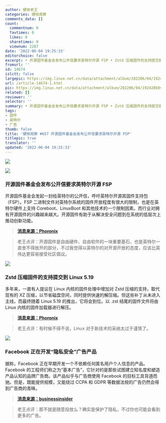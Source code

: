 ```yaml
---
author: 硬核老王
categories: 硬核观察
comments_data: []
count:
  commentnum: 0
  favtimes: 0
  likes: 0
  sharetimes: 0
  viewnum: 2287
date: '2022-06-04 19:25:33'
editorchoice: false
excerpt: • 开源固件基金会发布公开信要求英特尔开源 FSP • Zstd 压缩固件的支持提交到 Linux 5.19 • Facebook 正在开发“隐私安全”广告产品
fromurl: ''
id: 14674
islctt: false
largepic: https://img.linux.net.cn/data/attachment/album/202206/04/192428b0v5kki9iqtt6606.jpg
url: /article-14674-1.html
pic: https://img.linux.net.cn/data/attachment/album/202206/04/192428b0v5kki9iqtt6606.jpg.thumb.jpg
related: []
reviewer: ''
selector: ''
summary: • 开源固件基金会发布公开信要求英特尔开源 FSP • Zstd 压缩固件的支持提交到 Linux 5.19 • Facebook 正在开发“隐私安全”广告产品
tags:
- 固件
- 英特尔
- 广告
thumb: false
title: '硬核观察 #657 开源固件基金会发布公开信要求英特尔开源 FSP'
titlepic: true
translator: ''
updated: '2022-06-04 19:25:33'
---
```


![](/data/attachment/album/202206/04/192428b0v5kki9iqtt6606.jpg)


![](/data/attachment/album/202206/04/192440jwnss63gpswwuewx.jpg)


### 开源固件基金会发布公开信要求英特尔开源 FSP


开源固件基金会发起一封给英特尔的公开信，呼吁英特尔开源其固件支持包（FSP）。FSP 二进制文件对英特尔系统的固件开放程度有很大的限制，也是在英特尔硬件上支持 Coreboot、LinuxBoot 和其他技术的一个限制因素。而行业对拥有开源固件的兴趣越来越大。开源固件有助于从解决安全问题到在系统的低层次上推动创新功能。



> 
> **[消息来源：Phoronix](https://www.phoronix.com/scan.php?page=news_item&px=Open-Letter-Intel-FSP)**
> 
> 
> 



> 
> 老王点评：开源固件是自由硬件、自由软件的一块重要基石，也是英特尔一直舍不得放开的部分，不过我觉得以英特尔的对开源开放的态度，应该比英伟达更容易接受社区倡议。
> 
> 
> 


![](/data/attachment/album/202206/04/192502kdfd2zqiiq17tb1w.jpg)


### Zstd 压缩固件的支持提交到 Linux 5.19


多年来，一直有人提议在 Linux 内核的固件处理中增加对 Zstd 压缩的支持，取代现有的 XZ 压缩，以节省磁盘空间，同时提供快速的解压缩。但这些补丁从未进入主线，而最终随着 Linux 5.19 的推出，它将会到位。以 .zst 结尾的固件文件将由 Linux 内核的固件加载器进行解压。



> 
> **[消息来源：Phoronix](https://www.phoronix.com/scan.php?page=news_item&px=Linux-5.19-Zstd-Firmware)**
> 
> 
> 



> 
> 老王点评：有时候不得不说，Linux 对于新技术的采纳太过于谨慎了。
> 
> 
> 


![](/data/attachment/album/202206/04/192527ckuuldauo5ptoogw.jpg)


### Facebook 正在开发“隐私安全”广告产品


据称，Facebook 正在早期开发一个不依赖任何匿名用户个人信息的产品。Facebook 的工程师们称之为“基本广告”，它针对的是那些试图建立知名度和塑造产品认知的品牌广告商。该产品似乎与广告商使用 Facebook 的目标工具背道而驰。但是，既能提供规模，又能绕过 CCPA 和 GDPR 等数据法规的广告仍然会得到广告商的青睐。



> 
> **[消息来源：businessinsider](https://www.businessinsider.com/facebook-developing-ads-product-no-user-data-amid-privacy-changes-2022-6?IR=T)**
> 
> 
> 



> 
> 老王点评：那不就是随意投放么？确实是保护了隐私，不过你也可能会看到更多的广告。
> 
> 
>